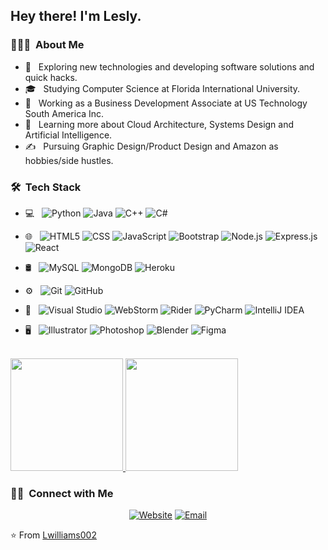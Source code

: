 <h2> Hey there! I'm Lesly.</h2>

<h3> 👨🏻‍💻 &nbsp;About Me </h3>

- 🤔 &nbsp; Exploring new technologies and developing software solutions and quick hacks.
- 🎓 &nbsp; Studying Computer Science at Florida International University.
- 💼 &nbsp; Working as a Business Development Associate at US Technology South America Inc.
- 🌱 &nbsp; Learning more about Cloud Architecture, Systems Design and Artificial Intelligence.
- ✍️ &nbsp; Pursuing Graphic Design/Product Design and Amazon as hobbies/side hustles.

<h3> 🛠 &nbsp;Tech Stack</h3>

- 💻 &nbsp;
  ![Python](https://img.shields.io/badge/-Python-333333?style=flat&logo=python)
  ![Java](https://img.shields.io/badge/-Java-333333?style=flat&logo=Java&logoColor=007396)
  ![C++](https://img.shields.io/badge/-C++-333333?style=flat&logo=C%2B%2B&logoColor=00599C)
  ![C#](https://img.shields.io/badge/C%23-333333?style=flat&logo=c-sharp&logoColor=00599C)
- 🌐 &nbsp;
  ![HTML5](https://img.shields.io/badge/-HTML5-333333?style=flat&logo=HTML5)
  ![CSS](https://img.shields.io/badge/-CSS-333333?style=flat&logo=CSS3&logoColor=1572B6)
  ![JavaScript](https://img.shields.io/badge/-JavaScript-333333?style=flat&logo=javascript)
  ![Bootstrap](https://img.shields.io/badge/-Bootstrap-333333?style=flat&logo=bootstrap&logoColor=563D7C)
  ![Node.js](https://img.shields.io/badge/-Node.js-333333?style=flat&logo=node.js)
  ![Express.js](https://img.shields.io/badge/Express.js-333333?style=flat)
  ![React](https://img.shields.io/badge/-React-333333?style=flat&logo=react)
- 🛢 &nbsp;
  ![MySQL](https://img.shields.io/badge/-MySQL-333333?style=flat&logo=mysql)
  ![MongoDB](https://img.shields.io/badge/-MongoDB-333333?style=flat&logo=mongodb)
  ![Heroku](https://img.shields.io/badge/Heroku-430098?style=flat&logo=heroku&logoColor=white)
- ⚙️ &nbsp;
  ![Git](https://img.shields.io/badge/-Git-333333?style=flat&logo=git)
  ![GitHub](https://img.shields.io/badge/-GitHub-333333?style=flat&logo=github)
 
- 🔧 &nbsp;
  ![Visual Studio](https://img.shields.io/badge/Visual_Studio-000000?style=flat&logo=visual%20studio&logoColor=white)
  ![WebStorm](https://img.shields.io/badge/WebStorm-000000?style=flat&logo=WebStorm&logoColor=white)
  ![Rider](https://img.shields.io/badge/Rider-000000?style=flat&logo=Rider&logoColor=white)
  ![PyCharm](https://img.shields.io/badge/PyCharm-000000.svg?&style=flat&logo=PyCharm&logoColor=white)
  ![IntelliJ IDEA](https://img.shields.io/badge/IntelliJ_IDEA-000000.svg?style=flat&logo=intellij-idea&logoColor=white)
- 🖥 &nbsp;
  ![Illustrator](https://img.shields.io/badge/-Illustrator-333333?style=flat&logo=adobe-illustrator)
  ![Photoshop](https://img.shields.io/badge/-Photoshop-333333?style=flat&logo=adobe-photoshop)
  ![Blender](https://img.shields.io/badge/Blender-333333.svg?style=flat&logo=blender&logoColor=orange)
  ![Figma](https://img.shields.io/badge/Figma-333333?style=flat&logo=figma&logoColor=white)

<br/>

<a href="https://github.com/Lwilliams002">
  <img height="180em" src="https://github-readme-stats.vercel.app/api?username=Lwilliams002&theme=buefy&show_icons=true" />
  <img height="180em" src="https://github-readme-stats.vercel.app/api/top-langs/?username=Lwilliams002&theme=buefy&layout=compact" />
</a>

<br/>

<h3> 🤝🏻 &nbsp;Connect with Me </h3>

<p align="center">
<a href="https://lwilliams002.github.io/personalweb/"><img alt="Website" src="https://img.shields.io/badge/Website-www.LeslyWilliams.com-blue?style=flat-square&logo=google-chrome"></a>
<a href="mailto:lesly.williams001@mymdc.net"><img alt="Email" src="https://img.shields.io/badge/Email-lesly.williams001@mymdc.net-blue?style=flat-square&logo=gmail"></a>
</p>

⭐️ From [Lwilliams002](https://github.com/Lwilliams002)
